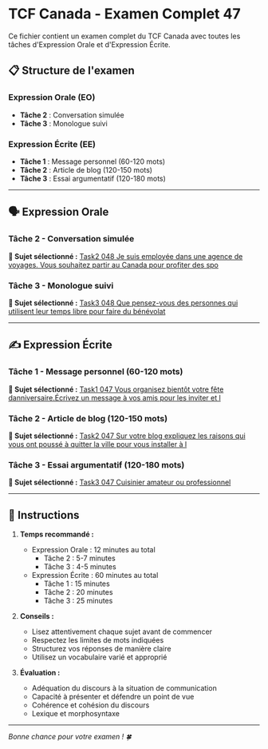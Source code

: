 # TCF Canada - Examen Complet 47

Ce fichier contient un examen complet du TCF Canada avec toutes les tâches d'Expression Orale et d'Expression Écrite.

## 📋 Structure de l'examen

### Expression Orale (EO)
- **Tâche 2** : Conversation simulée
- **Tâche 3** : Monologue suivi

### Expression Écrite (EE)  
- **Tâche 1** : Message personnel (60-120 mots)
- **Tâche 2** : Article de blog (120-150 mots)
- **Tâche 3** : Essai argumentatif (120-180 mots)

---

## 🗣️ Expression Orale

### Tâche 2 - Conversation simulée

**📄 Sujet sélectionné :** [Task2 048 Je suis employée dans une agence de voyages. Vous souhaitez partir au Canada pour profiter des spo](../tcf_canada/eo/task2/task2_048_Je_suis_employée_dans_une_agence_de_voyages._Vous_souhaitez_partir_au_Canada_pour_profiter_des_spo.md)

### Tâche 3 - Monologue suivi

**📄 Sujet sélectionné :** [Task3 048 Que pensez-vous des personnes qui utilisent leur temps libre pour faire du bénévolat](../tcf_canada/eo/task3/task3_048_Que_pensez-vous_des_personnes_qui_utilisent_leur_temps_libre_pour_faire_du_bénévolat.md)

---

## ✍️ Expression Écrite

### Tâche 1 - Message personnel (60-120 mots)

**📄 Sujet sélectionné :** [Task1 047 Vous organisez bientôt votre fête danniversaire.Écrivez un message à vos amis pour les inviter et l](../tcf_canada/ee/task1/task1_047_Vous_organisez_bientôt_votre_fête_danniversaire.Écrivez_un_message_à_vos_amis_pour_les_inviter_et_l.md)

### Tâche 2 - Article de blog (120-150 mots)

**📄 Sujet sélectionné :** [Task2 047 Sur votre blog expliquez les raisons qui vous ont poussé à quitter la ville pour vous installer à l](../tcf_canada/ee/task2/task2_047_Sur_votre_blog_expliquez_les_raisons_qui_vous_ont_poussé_à_quitter_la_ville_pour_vous_installer_à_l.md)

### Tâche 3 - Essai argumentatif (120-180 mots)

**📄 Sujet sélectionné :** [Task3 047 Cuisinier amateur ou professionnel](../tcf_canada/ee/task3/task3_047_Cuisinier_amateur_ou_professionnel.md)

---

## 📝 Instructions

1. **Temps recommandé :**
   - Expression Orale : 12 minutes au total
     - Tâche 2 : 5-7 minutes
     - Tâche 3 : 4-5 minutes
   - Expression Écrite : 60 minutes au total
     - Tâche 1 : 15 minutes
     - Tâche 2 : 20 minutes  
     - Tâche 3 : 25 minutes

2. **Conseils :**
   - Lisez attentivement chaque sujet avant de commencer
   - Respectez les limites de mots indiquées
   - Structurez vos réponses de manière claire
   - Utilisez un vocabulaire varié et approprié

3. **Évaluation :**
   - Adéquation du discours à la situation de communication
   - Capacité à présenter et défendre un point de vue
   - Cohérence et cohésion du discours
   - Lexique et morphosyntaxe

---

*Bonne chance pour votre examen ! 🍀*
